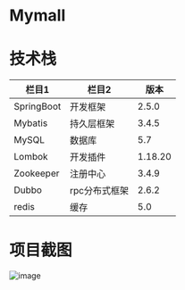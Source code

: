 # Mymall
# 技术栈
| 栏目1 | 栏目2 | 版本 |
| ------ | ---- | ---- |
| SpringBoot | 开发框架 | 2.5.0 |
| Mybatis | 持久层框架 | 3.4.5|
| MySQL | 数据库 | 5.7 |
| Lombok | 开发插件 | 1.18.20 |
| Zookeeper | 注册中心 | 3.4.9 |
| Dubbo | rpc分布式框架 | 2.6.2 |
| redis | 缓存 | 5.0 |

# 项目截图
![image](https://user-images.githubusercontent.com/73109419/124280216-feaa5180-db7a-11eb-8540-8b1e9c5b98fb.png)
